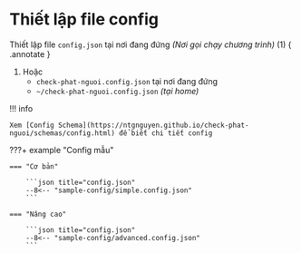 # Thiết lập file config

Thiết lập file `config.json` tại nơi đang đứng _(Nơi gọi chạy chương trình)_ (1)
{ .annotate }

1.  Hoặc
    - `check-phat-nguoi.config.json` tại nơi đang đứng
    - `~/check-phat-nguoi.config.json` _(tại home)_

!!! info

    Xem [Config Schema](https://ntgnguyen.github.io/check-phat-nguoi/schemas/config.html) để biết chi tiết config

???+ example "Config mẫu"

    === "Cơ bản"

        ```json title="config.json"
        --8<-- "sample-config/simple.config.json"
        ```

    === "Nâng cao"

        ```json title="config.json"
        --8<-- "sample-config/advanced.config.json"
        ```
